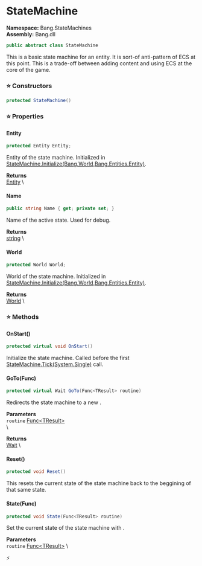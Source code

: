 # StateMachine

**Namespace:** Bang.StateMachines \
**Assembly:** Bang.dll

```csharp
public abstract class StateMachine
```

This is a basic state machine for an entity.
            It is sort-of anti-pattern of ECS at this point. This is a trade-off
            between adding content and using ECS at the core of the game.

### ⭐ Constructors
```csharp
protected StateMachine()
```

### ⭐ Properties
#### Entity
```csharp
protected Entity Entity;
```

Entity of the state machine.
            Initialized in [StateMachine.Initialize(Bang.World,Bang.Entities.Entity)](/Bang/StateMachines/StateMachine.html).

**Returns** \
[Entity](/Bang/Entities/Entity.html) \
#### Name
```csharp
public string Name { get; private set; }
```

Name of the active state. Used for debug.

**Returns** \
[string](https://learn.microsoft.com/en-us/dotnet/api/System.String?view=net-7.0) \
#### World
```csharp
protected World World;
```

World of the state machine.
            Initialized in [StateMachine.Initialize(Bang.World,Bang.Entities.Entity)](/Bang/StateMachines/StateMachine.html).

**Returns** \
[World](/Bang/World.html) \
### ⭐ Methods
#### OnStart()
```csharp
protected virtual void OnStart()
```

Initialize the state machine. Called before the first [StateMachine.Tick(System.Single)](/Bang/StateMachines/StateMachine.html) call.

#### GoTo(Func<TResult>)
```csharp
protected virtual Wait GoTo(Func<TResult> routine)
```

Redirects the state machine to a new <paramref name="routine" />.

**Parameters** \
`routine` [Func\<TResult\>](https://learn.microsoft.com/en-us/dotnet/api/System.Func-1?view=net-7.0) \
\

**Returns** \
[Wait](/Bang/StateMachines/Wait.html) \

#### Reset()
```csharp
protected void Reset()
```

This resets the current state of the state machine back to the beggining of that same state.

#### State(Func<TResult>)
```csharp
protected void State(Func<TResult> routine)
```

Set the current state of the state machine with <paramref name="routine" />.

**Parameters** \
`routine` [Func\<TResult\>](https://learn.microsoft.com/en-us/dotnet/api/System.Func-1?view=net-7.0) \



⚡